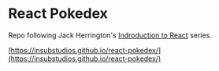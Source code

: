 # React Pokedex

Repo following Jack Herrington's [Indroduction to React](https://www.youtube.com/playlist?list=PLNqp92_EXZBKa1U7JbgUwBnDk3XzYDvXe) series.

[https://insubstudios.github.io/react-pokedex/](https://insubstudios.github.io/react-pokedex/)
